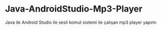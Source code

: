 # Java-AndroidStudio-Mp3-Player
 Java ile Android Studio ile sesli komut sistemi ile çalışan mp3 player yapımı
